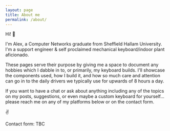 ```yaml
---
layout: page
title: About me
permalink: /about/
---
```


Hi! 👋

I'm Alex, a Computer Networks graduate from Sheffield Hallam University. I'm a support engineer & self proclaimed mechanical keyboard/indoor plant aficionado.

These pages serve their purpose by giving me a space to document any hobbies which I dabble in to, or primarily, my keyboard builds. I'll showcase the components used, how I build it, and how so much care and attention can go in to the daily drivers we typically use for upwards of 8 hours a day.

If you want to have a chat or ask about anything including any of the topics on my posts, suggestions, or even maybe a custom keyboard for yourself... please reach me on any of my platforms below or on the contact form.

✌

Contact form:
TBC
